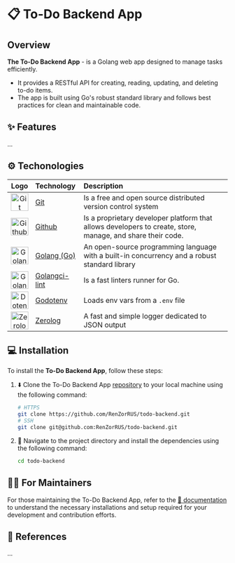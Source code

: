 # 📋 To-Do Backend App

## Overview

**The To-Do Backend App** - is a Golang web app designed to manage tasks efficiently.

- It provides a RESTful API for creating, reading, updating, and deleting to-do items.
- The app is built using Go's robust standard library and follows best practices for clean and maintainable code.

## ✨ Features

...

## ⚙️ Techonologies

| Logo | Technology | Description |
| :-: | :-- | :-- |
| <img src="https://avatars.githubusercontent.com/u/18133?s=280&v=4" alt="Git Logo" width="40"> | [Git](https://git-scm.com) | Is a free and open source distributed version control system |
| <img src="https://upload.wikimedia.org/wikipedia/commons/thumb/c/c2/GitHub_Invertocat_Logo.svg/250px-GitHub_Invertocat_Logo.svg.png" alt="Github Logo" width="40"> | [Github](https://github.com) | Is a proprietary developer platform that allows developers to create, store, manage, and share their code. |
| <img src="https://go.dev/blog/go-brand/Go-Logo/PNG/Go-Logo_Blue.png" alt="Golang Logo" width="40"> | [Golang (Go)](https://go.dev) | An open-source programming language with a built-in concurrency and a robust standard library |
| <img src="https://golangci-lint.run/logo.png" alt="Golang CI Logo" width="40"> | [Golangci-lint](https://golangci-lint.run) | Is a fast linters runner for Go. |
| <img src="https://avatars.githubusercontent.com/u/4092?s=48&v=4" alt="Dotenv Logo" width="40"> | [Godotenv](https://github.com/joho/godotenv) | Loads env vars from a `.env` file |
| <img src="https://avatars.githubusercontent.com/u/68232?s=48&v=4" alt="Zerolog logo" width="40"> | [Zerolog](https://github.com/rs/zerolog) | A fast and simple logger dedicated to JSON output |

## 💻 Installation

To install the **To-Do Backend App**, follow these steps:

1. ⬇️ Clone the To-Do Backend App [repository](https://github.com/RenZorRUS/todo-backend) to your local machine using the following command:

    ```bash
    # HTTPS
    git clone https://github.com/RenZorRUS/todo-backend.git
    # SSH
    git clone git@github.com:RenZorRUS/todo-backend.git
    ```

2. 🧭 Navigate to the project directory and install the dependencies using the following command:

    ```bash
    cd todo-backend
    ```

## 🧑‍💻 For Maintainers

For those maintaining the To-Do Backend App, refer to the [📃 documentation](/docs/for-maintainers.md) to understand the necessary installations and setup required for your development and contribution efforts.

## 🔗 References

...
